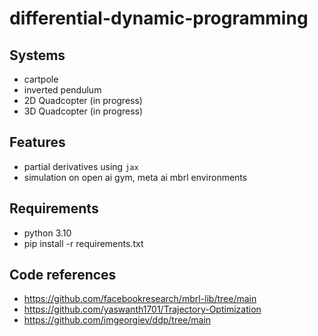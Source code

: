 # differential-dynamic-programming

## Systems
- cartpole
- inverted pendulum
- 2D Quadcopter (in progress)
- 3D Quadcopter (in progress)

## Features
- partial derivatives using `jax`
- simulation on open ai gym, meta ai mbrl environments

## Requirements
- python 3.10
- pip install -r requirements.txt

## Code references
- https://github.com/facebookresearch/mbrl-lib/tree/main
- https://github.com/yaswanth1701/Trajectory-Optimization
- https://github.com/imgeorgiev/ddp/tree/main